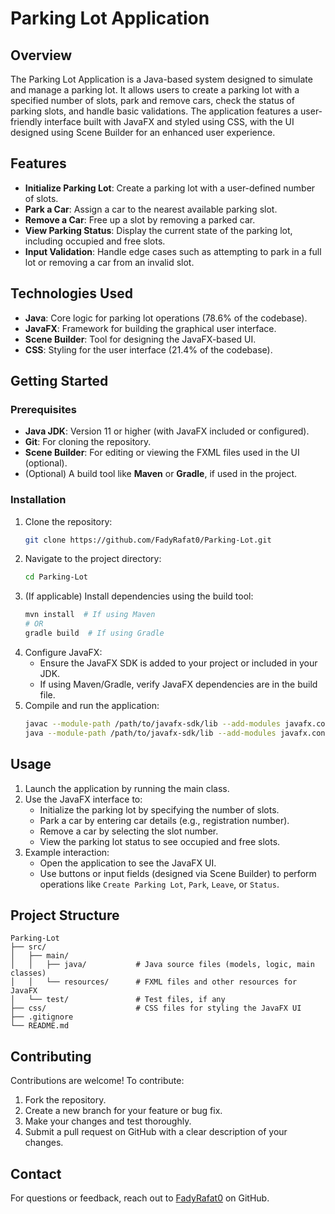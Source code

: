 # Parking Lot Application

## Overview
The Parking Lot Application is a Java-based system designed to simulate and manage a parking lot. It allows users to create a parking lot with a specified number of slots, park and remove cars, check the status of parking slots, and handle basic validations. The application features a user-friendly interface built with JavaFX and styled using CSS, with the UI designed using Scene Builder for an enhanced user experience.

## Features
- **Initialize Parking Lot**: Create a parking lot with a user-defined number of slots.
- **Park a Car**: Assign a car to the nearest available parking slot.
- **Remove a Car**: Free up a slot by removing a parked car.
- **View Parking Status**: Display the current state of the parking lot, including occupied and free slots.
- **Input Validation**: Handle edge cases such as attempting to park in a full lot or removing a car from an invalid slot.

## Technologies Used
- **Java**: Core logic for parking lot operations (78.6% of the codebase).
- **JavaFX**: Framework for building the graphical user interface.
- **Scene Builder**: Tool for designing the JavaFX-based UI.
- **CSS**: Styling for the user interface (21.4% of the codebase).

## Getting Started

### Prerequisites
- **Java JDK**: Version 11 or higher (with JavaFX included or configured).
- **Git**: For cloning the repository.
- **Scene Builder**: For editing or viewing the FXML files used in the UI (optional).
- (Optional) A build tool like **Maven** or **Gradle**, if used in the project.

### Installation
1. Clone the repository:
   ```bash
   git clone https://github.com/FadyRafat0/Parking-Lot.git
   ```
2. Navigate to the project directory:
   ```bash
   cd Parking-Lot
   ```
3. (If applicable) Install dependencies using the build tool:
   ```bash
   mvn install  # If using Maven
   # OR
   gradle build  # If using Gradle
   ```
4. Configure JavaFX:
   - Ensure the JavaFX SDK is added to your project or included in your JDK.
   - If using Maven/Gradle, verify JavaFX dependencies are in the build file.
5. Compile and run the application:
   ```bash
   javac --module-path /path/to/javafx-sdk/lib --add-modules javafx.controls,javafx.fxml src/main/java/*.java
   java --module-path /path/to/javafx-sdk/lib --add-modules javafx.controls,javafx.fxml src.main.java.Main  # Replace 'Main' with the entry point class
   ```

## Usage
1. Launch the application by running the main class.
2. Use the JavaFX interface to:
   - Initialize the parking lot by specifying the number of slots.
   - Park a car by entering car details (e.g., registration number).
   - Remove a car by selecting the slot number.
   - View the parking lot status to see occupied and free slots.
3. Example interaction:
   - Open the application to see the JavaFX UI.
   - Use buttons or input fields (designed via Scene Builder) to perform operations like `Create Parking Lot`, `Park`, `Leave`, or `Status`.

## Project Structure
```
Parking-Lot
├── src/
│   ├── main/
│   │   ├── java/           # Java source files (models, logic, main classes)
│   │   └── resources/      # FXML files and other resources for JavaFX
│   └── test/               # Test files, if any
├── css/                    # CSS files for styling the JavaFX UI
├── .gitignore
└── README.md
```

## Contributing
Contributions are welcome! To contribute:
1. Fork the repository.
2. Create a new branch for your feature or bug fix.
3. Make your changes and test thoroughly.
4. Submit a pull request on GitHub with a clear description of your changes.

## Contact
For questions or feedback, reach out to [FadyRafat0](https://github.com/FadyRafat0) on GitHub.
